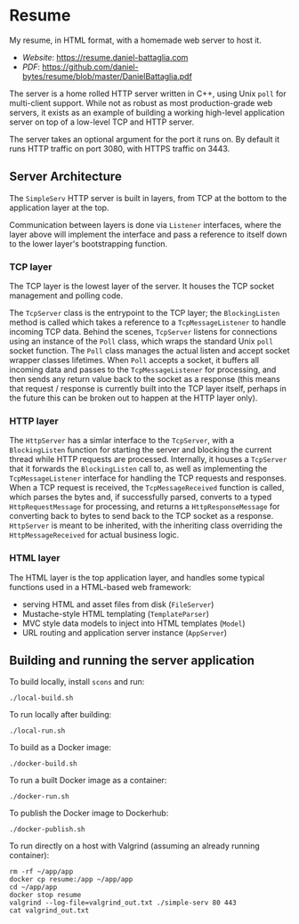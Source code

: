 # Resume
My resume, in HTML format, with a homemade web server to host it.

- *Website*: https://resume.daniel-battaglia.com
- *PDF*: https://github.com/daniel-bytes/resume/blob/master/DanielBattaglia.pdf

The server is a home rolled HTTP server written in C++, using Unix `poll` for multi-client support.  While not as robust as most production-grade web servers, it exists as an example of building a working high-level application server on top of a low-level TCP and HTTP server.

The server takes an optional argument for the port it runs on.  By default it runs HTTP traffic on port 3080, with HTTPS traffic on 3443.

## Server Architecture

The `SimpleServ` HTTP server is built in layers, from TCP at the bottom to the application layer at the top.

Communication between layers is done via `Listener` interfaces, where the layer above will implement the interface and pass a reference to itself down to the lower layer's bootstrapping function.

### TCP layer

The TCP layer is the lowest layer of the server. It houses the TCP socket management and polling code.

The `TcpServer` class is the entrypoint to the TCP layer; the `BlockingListen` method is called which takes a reference to a `TcpMessageListener` to handle incoming TCP data.  Behind the scenes, `TcpServer` listens for connections using an instance of the `Poll` class, which wraps the standard Unix `poll` socket function. The `Poll` class manages the actual listen and accept socket wrapper classes lifetimes.  When `Poll` accepts a socket, it buffers all incoming data and passes to the `TcpMessageListener` for processing, and then sends any return value back to the socket as a response (this means that request / response is currently built into the TCP layer itself, perhaps in the future this can be broken out to happen at the HTTP layer only).

### HTTP layer

The `HttpServer` has a simlar interface to the `TcpServer`, with a `BlockingListen` function for starting the server and blocking the current thread while HTTP requests are processed.  Internally, it houses a `TcpServer` that it forwards the `BlockingListen` call to, as well as implementing the `TcpMessageListener` interface for handling the TCP requests and responses. When a TCP request is received, the `TcpMessageReceived` function is called, which parses the bytes and, if successfully parsed, converts to a typed `HttpRequestMessage` for processing, and returns a `HttpResponseMessage` for converting back to bytes to send back to the TCP socket as a response.  `HttpServer` is meant to be inherited, with the inheriting class overriding the `HttpMessageReceived` for actual business logic.

### HTML layer

The HTML layer is the top application layer, and handles some typical functions used in a HTML-based web framework:

- serving HTML and asset files from disk (`FileServer`)
- Mustache-style HTML templating (`TemplateParser`)
- MVC style data models to inject into HTML templates (`Model`)
- URL routing and application server instance (`AppServer`)

## Building and running the server application

To build locally, install `scons` and run:
```
./local-build.sh
```

To run locally after building:
```
./local-run.sh
```

To build as a Docker image:
```
./docker-build.sh
```

To run a built Docker image as a container:
```
./docker-run.sh
```

To publish the Docker image to Dockerhub:
```
./docker-publish.sh
```

To run directly on a host with Valgrind (assuming an already running container):
```
rm -rf ~/app/app
docker cp resume:/app ~/app/app
cd ~/app/app
docker stop resume
valgrind --log-file=valgrind_out.txt ./simple-serv 80 443
cat valgrind_out.txt
```
